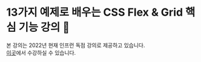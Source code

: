 # 13가지 예제로 배우는 CSS Flex &amp; Grid 핵심 기능 강의 🎨

본 강의는 2022년 현재 인프런 독점 강의로 제공하고 있습니다.  
[이곳](https://inf.run/zkCV)에서 수강하실 수 있습니다.
